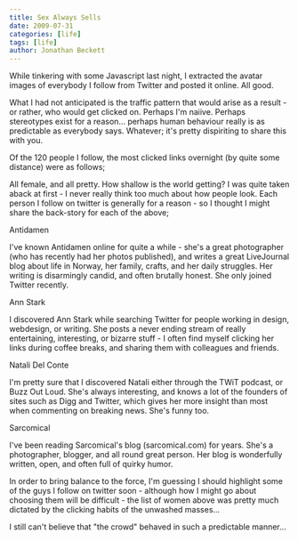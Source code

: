 ```yaml
---
title: Sex Always Sells
date: 2009-07-31
categories: [life]
tags: [life]
author: Jonathan Beckett
---
```


While tinkering with some Javascript last night, I extracted the avatar images of everybody I follow from Twitter and posted it online. All good.

What I had not anticipated is the traffic pattern that would arise as a result - or rather, who would get clicked on. Perhaps I'm naiive. Perhaps stereotypes exist for a reason... perhaps human behaviour really is as predictable as everybody says. Whatever; it's pretty dispiriting to share this with you.

Of the 120 people I follow, the most clicked links overnight (by quite some distance) were as follows;

All female, and all pretty. How shallow is the world getting? I was quite taken aback at first - I never really think too much about how people look. Each person I follow on twitter is generally for a reason - so I thought I might share the back-story for each of the above;

Antidamen

I've known Antidamen online for quite a while - she's a great photographer (who has recently had her photos published), and writes a great LiveJournal blog about life in Norway, her family, crafts, and her daily struggles. Her writing is disarmingly candid, and often brutally honest. She only joined Twitter recently.

Ann Stark

I discovered Ann Stark while searching Twitter for people working in design, webdesign, or writing. She posts a never ending stream of really entertaining, interesting, or bizarre stuff - I often find myself clicking her links during coffee breaks, and sharing them with colleagues and friends.

Natali Del Conte

I'm pretty sure that I discovered Natali either through the TWiT podcast, or Buzz Out Loud. She's always interesting, and knows a lot of the founders of sites such as Digg and Twitter, which gives her more insight than most when commenting on breaking news. She's funny too.

Sarcomical

I've been reading Sarcomical's blog (sarcomical.com) for years. She's a photographer, blogger, and all round great person. Her blog is wonderfully written, open, and often full of quirky humor.

In order to bring balance to the force, I'm guessing I should highlight some of the guys I follow on twitter soon - although how I might go about choosing them will be difficult - the list of women above was pretty much dictated by the clicking habits of the unwashed masses...

I still can't believe that "the crowd" behaved in such a predictable manner...